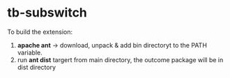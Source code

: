 # tb-subswitch

To build the extension:
1. __apache ant__ -> download, unpack & add bin directoryt to the PATH variable.
2. run __ant dist__ targert from main directory, the outcome package will be in dist directory